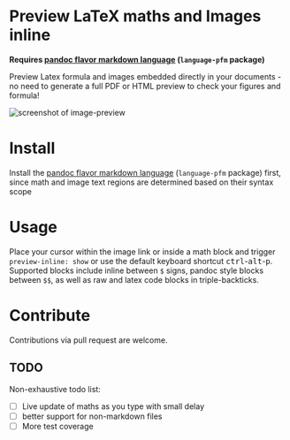 # Preview LaTeX maths and Images inline

**Requires [pandoc flavor markdown language](https://atom.io/packages/language-pfm)  (`language-pfm` package)**

Preview Latex formula and images embedded directly in your documents - no need to generate a full PDF or HTML preview to check your figures and formula!

![screenshot of image-preview](https://raw.githubusercontent.com/mangecoeur/preview-inline/master/resources/ScreenShot1.png)


# Install

Install the [pandoc flavor markdown language](https://atom.io/packages/language-pfm) (`language-pfm` package) first, since math and image text regions are determined based on their syntax scope

# Usage

Place your cursor within the image link or inside a math block and trigger `preview-inline: show` or use the default keyboard shortcut <kbd>ctrl</kbd>-<kbd>alt</kbd>-<kbd>p</kbd>. Supported blocks include inline between `$` signs, pandoc style blocks between `$$`, as well as raw and latex code blocks in triple-backticks.

# Contribute

Contributions via pull request are welcome.

## TODO

Non-exhaustive todo list:

- [ ] Live update of maths as you type with small delay
- [ ] better support for non-markdown files
- [ ] More test coverage
